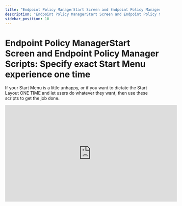 ```yaml
---
title: "Endpoint Policy ManagerStart Screen and Endpoint Policy Manager Scripts: Specify exact Start Menu experience one time"
description: "Endpoint Policy ManagerStart Screen and Endpoint Policy Manager Scripts: Specify exact Start Menu experience one time"
sidebar_position: 10
---
```

# Endpoint Policy ManagerStart Screen and Endpoint Policy Manager Scripts: Specify exact Start Menu experience one time

If your Start Menu is a little unhappy, or if you want to dictate the Start Layout ONE TIME and let
users do whatever they want, then use these scripts to get the job done.

<iframe width="560" height="315" src="https://www.youtube.com/embed/u59dI77JP8M" title="Endpoint Policy Manager Start Screen and Endpoint Policy Manager Scripts: Specify exact Start Menu experience one time" frameborder="0" allow="accelerometer; autoplay; clipboard-write; encrypted-media; gyroscope; picture-in-picture; web-share" allowfullscreen="1"></iframe>
